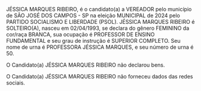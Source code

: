 JÉSSICA MARQUES RIBEIRO, é o candidato(a) a VEREADOR pelo município de SÃO JOSÉ DOS CAMPOS - SP na eleição MUNICIPAL de 2024 pelo PARTIDO SOCIALISMO E LIBERDADE (PSOL). JÉSSICA MARQUES RIBEIRO é SOLTEIRO(A), nasceu em 02/04/1993, se declara do gênero FEMININO da cor/raça BRANCA, sua ocupação é PROFESSOR DE ENSINO FUNDAMENTAL e seu grau de instrução é SUPERIOR COMPLETO. Seu nome de urna é PROFESSORA JÉSSICA MARQUES, e seu número de urna é 50.

O Candidato(a) JÉSSICA MARQUES RIBEIRO não declarou bens.


O Candidato(a) JÉSSICA MARQUES RIBEIRO não forneceu dados das redes sociais.